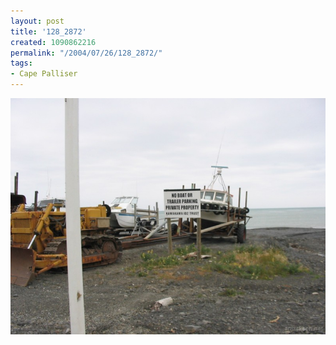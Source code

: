 ```yaml
---
layout: post
title: '128_2872'
created: 1090862216
permalink: "/2004/07/26/128_2872/"
tags:
- Cape Palliser
---
```


<img src="/image/images/128_2872-967.jpg"/>

